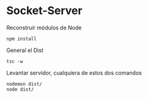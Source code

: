 # Socket-Server

Reconstruir módulos de Node 
```
npm install
```

General el Dist
```
tsc -w
```

Levantar servidor, cualquiera de estos dos comandos 
```
nodemon dist/ 
node dist/ 
```
